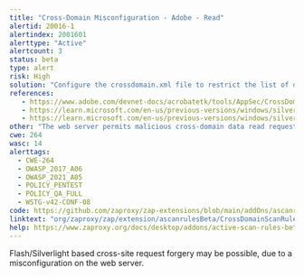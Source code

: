 ```yaml
---
title: "Cross-Domain Misconfiguration - Adobe - Read"
alertid: 20016-1
alertindex: 2001601
alerttype: "Active"
alertcount: 3
status: beta
type: alert
risk: High
solution: "Configure the crossdomain.xml file to restrict the list of domains that are allowed to make cross-domain read requests to this web server, using <allow-access-from domain=\"example.com\">. You should only grant access to \"*\" (all domains) if you are certain that this service does not host any access-controlled, personalized, or private data."
references:
   - https://www.adobe.com/devnet-docs/acrobatetk/tools/AppSec/CrossDomain_PolicyFile_Specification.pdf
   - https://learn.microsoft.com/en-us/previous-versions/windows/silverlight/dotnet-windows-silverlight/cc197955(v=vs.95)
   - https://learn.microsoft.com/en-us/previous-versions/windows/silverlight/dotnet-windows-silverlight/cc838250(v=vs.95)
other: "The web server permits malicious cross-domain data read requests originating from Flash/Silverlight components served from any third party domain, to this domain. If the victim user is logged into this service, the malicious read requests are processed using the privileges of the victim, and can result in data from this service being compromised by an unauthorised third party web site, via the victims web browser. This is particularly likely to be an issue if a Cookie based session implementation is in use."
cwe: 264
wasc: 14
alerttags: 
  - CWE-264
  - OWASP_2017_A06
  - OWASP_2021_A05
  - POLICY_PENTEST
  - POLICY_QA_FULL
  - WSTG-v42-CONF-08
code: https://github.com/zaproxy/zap-extensions/blob/main/addOns/ascanrulesBeta/src/main/java/org/zaproxy/zap/extension/ascanrulesBeta/CrossDomainScanRule.java
linktext: "org/zaproxy/zap/extension/ascanrulesBeta/CrossDomainScanRule.java"
help: https://www.zaproxy.org/docs/desktop/addons/active-scan-rules-beta/#id-20016
---
```

Flash/Silverlight based cross-site request forgery may be possible, due to a misconfiguration on the web server.
